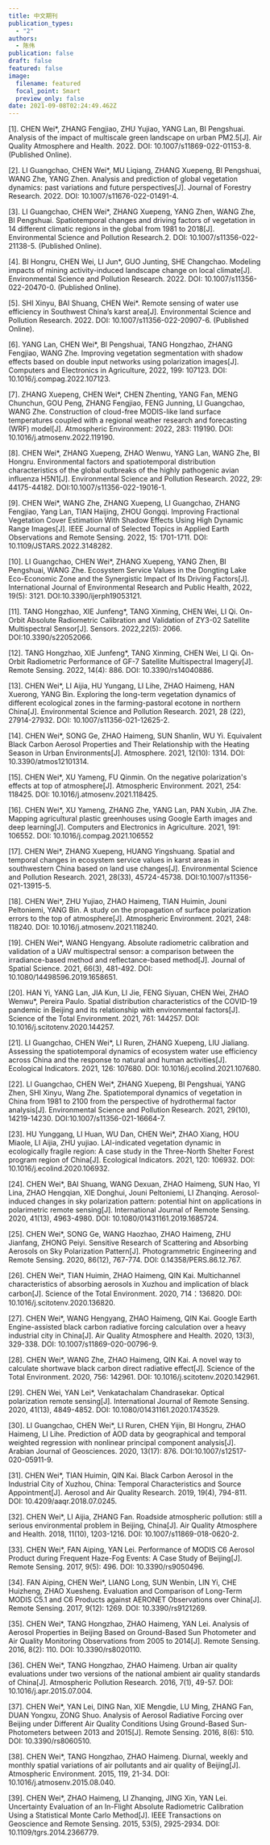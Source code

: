 ```yaml
---
title: 中文期刊
publication_types:
  - "2"
authors:
  - 陈伟
publication: false
draft: false
featured: false
image:
  filename: featured
  focal_point: Smart
  preview_only: false
date: 2021-09-08T02:24:49.462Z
---
```

[1].	CHEN Wei*, ZHANG Fengjiao, ZHU Yujiao, YANG Lan, BI Pengshuai. Analysis of the impact of multiscale green landscape on urban PM2.5[J]. Air Quality Atmosphere and Health. 2022. DOI: 10.1007/s11869-022-01153-8. (Published Online).

[2].	LI Guangchao, CHEN Wei*, MU Liqiang, ZHANG Xuepeng, BI Pengshuai, WANG Zhe, YANG Zhen. Analysis and prediction of global vegetation dynamics: past variations and future perspectives[J]. Journal of Forestry Research. 2022. DOI: 10.1007/s11676-022-01491-4.

[3].	LI Guangchao, CHEN Wei*, ZHANG Xuepeng, YANG Zhen, WANG Zhe, BI Pengshuai. Spatiotemporal changes and driving factors of vegetation in 14 different climatic regions in the global from 1981 to 2018[J]. Environmental Science and Pollution Research.2. DOI: 10.1007/s11356-022-21138-5. (Published Online).

[4].	BI Hongru, CHEN Wei, LI Jun*, GUO Junting, SHE Changchao. Modeling impacts of mining activity-induced landscape change on local climate[J]. Environmental Science and Pollution Research. 2022. DOI: 10.1007/s11356-022-20470-0. (Published Online).

[5].	SHI Xinyu, BAI Shuang, CHEN Wei*. Remote sensing of water use efficiency in Southwest China’s karst area[J]. Environmental Science and Pollution Research. 2022. DOI: 10.1007/s11356-022-20907-6. (Published Online).

[6].	YANG Lan, CHEN Wei*, BI Pengshuai, TANG Hongzhao, ZHANG Fengjiao, WANG Zhe. Improving vegetation segmentation with shadow effects based on double input networks using polarization images[J]. Computers and Electronics in Agriculture, 2022, 199: 107123. DOI: 10.1016/j.compag.2022.107123.

[7].	ZHANG Xuepeng, CHEN Wei*, CHEN Zhenting, YANG Fan, MENG Chunchun, GOU Peng, ZHANG Fengjiao, FENG Junning, LI Guangchao, WANG Zhe. Construction of cloud-free MODIS-like land surface temperatures coupled with a regional weather research and forecasting (WRF) model[J]. Atmospheric Environment: 2022, 283: 119190. DOI: 10.1016/j.atmosenv.2022.119190.

[8].	CHEN Wei*, ZHANG Xuepeng, ZHAO Wenwu, YANG Lan, WANG Zhe, BI Hongru. Environmental factors and spatiotemporal distribution characteristics of the global outbreaks of the highly pathogenic avian influenza H5N1[J]. Environmental Science and Pollution Research. 2022, 29: 44175-44182. DOI:10.1007/s11356-022-19016-1.

[9].	CHEN Wei*, WANG Zhe, ZHANG Xuepeng, LI Guangchao, ZHANG Fengjiao, Yang Lan, TIAN Haijing, ZHOU Gongqi. Improving Fractional Vegetation Cover Estimation With Shadow Effects Using High Dynamic Range Images[J]. IEEE Journal of Selected Topics in Applied Earth Observations and Remote Sensing. 2022, 15: 1701-1711. DOI: 10.1109/JSTARS.2022.3148282.

[10].	LI Guangchao, CHEN Wei*, ZHANG Xuepeng, YANG Zhen, BI Pengshuai, WANG Zhe. Ecosystem Service Values in the Dongting Lake Eco-Economic Zone and the Synergistic Impact of Its Driving Factors[J]. International Journal of Environmental Research and Public Health, 2022, 19(5): 3121. DOI:10.3390/ijerph19053121.

[11].	TANG Hongzhao, XIE Junfeng*, TANG Xinming, CHEN Wei, LI Qi. On-Orbit Absolute Radiometric Calibration and Validation of ZY3-02 Satellite Multispectral Sensor[J]. Sensors. 2022,22(5): 2066. DOI:10.3390/s22052066.

[12].	TANG Hongzhao, XIE Junfeng*, TANG Xinming, CHEN Wei, LI Qi. On-Orbit Radiometric Performance of GF-7 Satellite Multispectral Imagery[J]. Remote Sensing. 2022, 14(4): 886. DOI: 10.3390/rs14040886.

[13].	CHEN Wei*, LI Aijia, HU Yungang, LI Lihe, ZHAO Haimeng, HAN Xuerong, YANG Bin. Exploring the long-term vegetation dynamics of different ecological zones in the farming-pastoral ecotone in northern China[J]. Environmental Science and Pollution Research. 2021, 28 (22), 27914-27932. DOI: 10.1007/s11356-021-12625-2.

[14].	CHEN Wei*, SONG Ge, ZHAO Haimeng, SUN Shanlin, WU Yi. Equivalent Black Carbon Aerosol Properties and Their Relationship with the Heating Season in Urban Environments[J]. Atmosphere. 2021, 12(10): 1314. DOI: 10.3390/atmos12101314.

[15].	CHEN Wei*, XU Yameng, FU Qinmin. On the negative polarization's effects at top of atmosphere[J]. Atmospheric Environment. 2021, 254: 118425. DOI: 10.1016/j.atmosenv.2021.118425.

[16].	CHEN Wei*, XU Yameng, ZHANG Zhe, YANG Lan, PAN Xubin, JIA Zhe. Mapping agricultural plastic greenhouses using Google Earth images and deep learning[J]. Computers and Electronics in Agriculture. 2021, 191: 106552. DOI: 10.1016/j.compag.2021.106552

[17].	CHEN Wei*, ZHANG Xuepeng, HUANG Yingshuang. Spatial and temporal changes in ecosystem service values in karst areas in southwestern China based on land use changes[J]. Environmental Science and Pollution Research. 2021, 28(33), 45724-45738. DOI:10.1007/s11356-021-13915-5.

[18].	CHEN Wei*, ZHU Yujiao, ZHAO Haimeng, TIAN Huimin, Jouni Peltoniemi,  YANG Bin. A study on the propagation of surface polarization errors to the top of atmosphere[J]. Atmospheric Environment. 2021, 248: 118240. DOI: 10.1016/j.atmosenv.2021.118240.

[19].	CHEN Wei*, WANG Hengyang. Absolute radiometric calibration and validation of a UAV multispectral sensor: a comparison between the irradiance-based method and reflectance-based method[J]. Journal of Spatial Science. 2021, 66(3), 481-492. DOI: 10.1080/14498596.2019.1658651.

[20].	HAN Yi, YANG Lan, JIA Kun, LI Jie, FENG Siyuan, CHEN Wei, ZHAO Wenwu*, Pereira Paulo. Spatial distribution characteristics of the COVID-19 pandemic in Beijing and its relationship with environmental factors[J]. Science of the Total Environment. 2021, 761: 144257. DOI: 10.1016/j.scitotenv.2020.144257.

[21].	LI Guangchao, CHEN Wei*, LI Ruren, ZHANG Xuepeng, LIU Jialiang. Assessing the spatiotemporal dynamics of ecosystem water use efficiency across China and the response to natural and human activities[J]. Ecological Indicators. 2021, 126: 107680. DOI: 10.1016/j.ecolind.2021.107680.

[22].	LI Guangchao, CHEN Wei*, ZHANG Xuepeng, BI Pengshuai, YANG Zhen, SHI Xinyu, Wang Zhe. Spatiotemporal dynamics of vegetation in China from 1981 to 2100 from the perspective of hydrothermal factor analysis[J]. Environmental Science and Pollution Research. 2021, 29(10), 14219-14230. DOI:10.1007/s11356-021-16664-7.

[23].	HU Yunggang, LI Huan, WU Dan, CHEN Wei*, ZHAO Xiang, HOU Miaole, LI Aijia, ZHU yujiao. LAI-indicated vegetation dynamic in ecologically fragile region: A case study in the Three-North Shelter Forest program region of China[J]. Ecological Indicators. 2021, 120: 106932. DOI: 10.1016/j.ecolind.2020.106932.

[24].	CHEN Wei*, BAI Shuang, WANG Dexuan, ZHAO Haimeng, SUN Hao, YI Lina, ZHAO Hengqian, XIE Donghui, Jouni Peltoniemi, LI Zhanqing. Aerosol-induced changes in sky polarization pattern: potential hint on applications in polarimetric remote sensing[J]. International Journal of Remote Sensing. 2020, 41(13), 4963-4980. DOI: 10.1080/01431161.2019.1685724.

[25].	CHEN Wei*, SONG Ge, WANG Haozhao, ZHAO Haimeng, ZHU Jianfang, ZHONG Peiyi. Sensitive Research of Scattering and Absorbing Aerosols on Sky Polarization Pattern[J]. Photogrammetric Engineering and Remote Sensing. 2020, 86(12), 767-774. DOI: 0.14358/PERS.86.12.767.

[26].	CHEN Wei*, TIAN Huimin, ZHAO Haimeng, QIN Kai. Multichannel characteristics of absorbing aerosols in Xuzhou and implication of black carbon[J]. Science of the Total Environment. 2020, 714：136820. DOI: 10.1016/j.scitotenv.2020.136820.

[27].	CHEN Wei*, WANG Hengyang, ZHAO Haimeng, QIN Kai. Google Earth Engine-assisted black carbon radiative forcing calculation over a heavy industrial city in China[J]. Air Quality Atmosphere and Health. 2020, 13(3), 329-338. DOI: 10.1007/s11869-020-00796-9.

[28].	CHEN Wei*, WANG Zhe, ZHAO Haimeng, QIN Kai. A novel way to calculate shortwave black carbon direct radiative effect[J]. Science of the Total Environment. 2020, 756: 142961. DOI: 10.1016/j.scitotenv.2020.142961.

[29].	CHEN Wei, YAN Lei*, Venkatachalam Chandrasekar. Optical polarization remote sensing[J]. International Journal of Remote Sensing. 2020, 41(13), 4849-4852. DOI: 10.1080/01431161.2020.1743529.

[30].	LI Guangchao, CHEN Wei*, LI Ruren, CHEN Yijin, BI Hongru, ZHAO Haimeng, LI Lihe. Prediction of AOD data by geographical and temporal weighted regression with nonlinear principal component analysis[J]. Arabian Journal of Geosciences. 2020, 13(17): 876. DOI:10.1007/s12517-020-05911-9.

[31].	CHEN Wei*, TIAN Huimin, QIN Kai. Black Carbon Aerosol in the Industrial City of Xuzhou, China: Temporal Characteristics and Source Appointment[J]. Aerosol and Air Quality Research. 2019, 19(4), 794-811. DOI: 10.4209/aaqr.2018.07.0245.

[32].	CHEN Wei*, LI Aijia, ZHANG Fan. Roadside atmospheric pollution: still a serious environmental problem in Beijing, China[J]. Air Quality Atmosphere and Health. 2018, 11(10), 1203-1216. DOI: 10.1007/s11869-018-0620-2.

[33].	CHEN Wei*, FAN Aiping, YAN Lei. Performance of MODIS C6 Aerosol Product during Frequent Haze-Fog Events: A Case Study of Beijing[J]. Remote Sensing. 2017, 9(5): 496. DOI: 10.3390/rs9050496.

[34].	FAN Aiping, CHEN Wei*, LIANG Long, SUN Wenbin, LIN Yi, CHE Huizheng, ZHAO Xuesheng. Evaluation and Comparison of Long-Term MODIS C5.1 and C6 Products against AERONET Observations over China[J]. Remote Sensing. 2017, 9(12): 1269. DOI: 10.3390/rs9121269.

[35].	CHEN Wei*, TANG Hongzhao, ZHAO Haimeng, YAN Lei. Analysis of Aerosol Properties in Beijing Based on Ground-Based Sun Photometer and Air Quality Monitoring Observations from 2005 to 2014[J]. Remote Sensing. 2016, 8(2): 110. DOI: 10.3390/rs8020110.

[36].	CHEN Wei*, TANG Hongzhao, ZHAO Haimeng. Urban air quality evaluations under two versions of the national ambient air quality standards of China[J]. Atmospheric Pollution Research. 2016, 7(1), 49-57. DOI: 10.1016/j.apr.2015.07.004.

[37].	CHEN Wei*, YAN Lei, DING Nan, XIE Mengdie, LU Ming, ZHANG Fan, DUAN Yongxu, ZONG Shuo. Analysis of Aerosol Radiative Forcing over Beijing under Different Air Quality Conditions Using Ground-Based Sun-Photometers between 2013 and 2015[J]. Remote Sensing. 2016, 8(6): 510. DOI: 10.3390/rs8060510.

[38].	CHEN Wei*, TANG Hongzhao, ZHAO Haimeng. Diurnal, weekly and monthly spatial variations of air pollutants and air quality of Beijing[J]. Atmospheric Environment. 2015, 119, 21-34. DOI: 10.1016/j.atmosenv.2015.08.040.

[39].	CHEN Wei*, ZHAO Haimeng, LI Zhanqing, JING Xin, YAN Lei. Uncertainty Evaluation of an In-Flight Absolute Radiometric Calibration Using a Statistical Monte Carlo Method[J]. IEEE Transactions on Geoscience and Remote Sensing. 2015, 53(5), 2925-2934. DOI: 10.1109/tgrs.2014.2366779.

